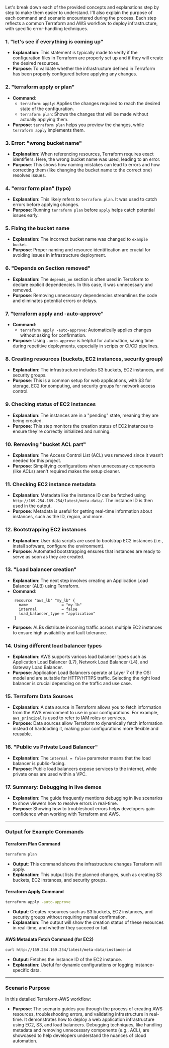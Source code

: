 Let's break down each of the provided concepts and explanations step by step to make them easier to understand. I'll also explain the purpose of each command and scenario encountered during the process. Each step reflects a common Terraform and AWS workflow to deploy infrastructure, with specific error-handling techniques.

### 1. **"let's see if everything is coming up"**
   - **Explanation**: This statement is typically made to verify if the configuration files in Terraform are properly set up and if they will create the desired resources.
   - **Purpose**: To validate whether the infrastructure defined in Terraform has been properly configured before applying any changes.

### 2. **"terraform apply or plan"**
   - **Command**: 
     - `terraform apply`: Applies the changes required to reach the desired state of the configuration.
     - `terraform plan`: Shows the changes that will be made without actually applying them.
   - **Purpose**: `terraform plan` helps you preview the changes, while `terraform apply` implements them.

### 3. **Error: "wrong bucket name"**
   - **Explanation**: When referencing resources, Terraform requires exact identifiers. Here, the wrong bucket name was used, leading to an error.
   - **Purpose**: This shows how naming mistakes can lead to errors and how correcting them (like changing the bucket name to the correct one) resolves issues.

### 4. **"error form plan" (typo)**
   - **Explanation**: This likely refers to `terraform plan`. It was used to catch errors before applying changes.
   - **Purpose**: Running `terraform plan` before `apply` helps catch potential issues early.

### 5. **Fixing the bucket name**
   - **Explanation**: The incorrect bucket name was changed to `example bucket`. 
   - **Purpose**: Proper naming and resource identification are crucial for avoiding issues in infrastructure deployment.

### 6. **"Depends on Section removed"**
   - **Explanation**: The `depends_on` section is often used in Terraform to declare explicit dependencies. In this case, it was unnecessary and removed.
   - **Purpose**: Removing unnecessary dependencies streamlines the code and eliminates potential errors or delays.

### 7. **"terraform apply and -auto-approve"**
   - **Command**: 
     - `terraform apply -auto-approve`: Automatically applies changes without asking for confirmation.
   - **Purpose**: Using `-auto-approve` is helpful for automation, saving time during repetitive deployments, especially in scripts or CI/CD pipelines.

### 8. **Creating resources (buckets, EC2 instances, security group)**
   - **Explanation**: The infrastructure includes S3 buckets, EC2 instances, and security groups. 
   - **Purpose**: This is a common setup for web applications, with S3 for storage, EC2 for computing, and security groups for network access control.

### 9. **Checking status of EC2 instances**
   - **Explanation**: The instances are in a "pending" state, meaning they are being created.
   - **Purpose**: This step monitors the creation status of EC2 instances to ensure they're correctly initialized and running.

### 10. **Removing "bucket ACL part"**
   - **Explanation**: The Access Control List (ACL) was removed since it wasn’t needed for this project.
   - **Purpose**: Simplifying configurations when unnecessary components (like ACLs) aren't required makes the setup cleaner.

### 11. **Checking EC2 instance metadata**
   - **Explanation**: Metadata like the instance ID can be fetched using `http://169.254.169.254/latest/meta-data/`. The instance ID is then used in the output.
   - **Purpose**: Metadata is useful for getting real-time information about instances, such as the ID, region, and more.

### 12. **Bootstrapping EC2 instances**
   - **Explanation**: User data scripts are used to bootstrap EC2 instances (i.e., install software, configure the environment).
   - **Purpose**: Automated bootstrapping ensures that instances are ready to serve as soon as they are created.

### 13. **"Load balancer creation"**
   - **Explanation**: The next step involves creating an Application Load Balancer (ALB) using Terraform.
   - **Command**: 
 ```hcl
     resource "aws_lb" "my_lb" {
       name               = "my-lb"
       internal           = false
       load_balancer_type = "application"
     }
 ```
   - **Purpose**: ALBs distribute incoming traffic across multiple EC2 instances to ensure high availability and fault tolerance.

### 14. **Using different load balancer types**
   - **Explanation**: AWS supports various load balancer types such as Application Load Balancer (L7), Network Load Balancer (L4), and Gateway Load Balancer.
   - **Purpose**: Application Load Balancers operate at Layer 7 of the OSI model and are suitable for HTTP/HTTPS traffic. Selecting the right load balancer is crucial depending on the traffic and use case.

### 15. **Terraform Data Sources**
   - **Explanation**: A data source in Terraform allows you to fetch information from the AWS environment to use in your configurations. For example, `aws_principal` is used to refer to IAM roles or services.
   - **Purpose**: Data sources allow Terraform to dynamically fetch information instead of hardcoding it, making your configurations more flexible and reusable.

### 16. **"Public vs Private Load Balancer"**
   - **Explanation**: The `internal = false` parameter means that the load balancer is public-facing.
   - **Purpose**: Public load balancers expose services to the internet, while private ones are used within a VPC.

### 17. **Summary: Debugging in live demos**
   - **Explanation**: The guide frequently mentions debugging in live scenarios to show viewers how to resolve errors in real-time.
   - **Purpose**: Showing how to troubleshoot errors helps developers gain confidence when working with Terraform and AWS.

---

### Output for Example Commands

#### Terraform Plan Command
```bash
terraform plan
```
- **Output**: This command shows the infrastructure changes Terraform will apply.
- **Explanation**: This output lists the planned changes, such as creating S3 buckets, EC2 instances, and security groups.

#### Terraform Apply Command
```bash
terraform apply -auto-approve
```
- **Output**: Creates resources such as S3 buckets, EC2 instances, and security groups without requiring manual confirmation.
- **Explanation**: The output will show the creation status of these resources in real-time, and whether they succeed or fail.

#### AWS Metadata Fetch Command (for EC2)
```bash
curl http://169.254.169.254/latest/meta-data/instance-id
```
- **Output**: Fetches the instance ID of the EC2 instance.
- **Explanation**: Useful for dynamic configurations or logging instance-specific data.

---

### Scenario Purpose

In this detailed Terraform-AWS workflow:
- **Purpose**: The scenario guides you through the process of creating AWS resources, troubleshooting errors, and validating infrastructure in real-time. It demonstrates how to deploy a web application infrastructure using EC2, S3, and load balancers. Debugging techniques, like handling metadata and removing unnecessary components (e.g., ACL), are showcased to help developers understand the nuances of cloud automation.